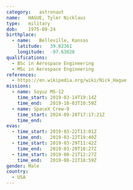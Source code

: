 ```yaml
---
category:	astronaut
name:	HAGUE, Tyler Nicklaus
type:	military
dob:	1975-09-24
birthplace:
  - name:	Belleville, Kansas
    latitude:	39.82361
    longitude:	-97.63028
qualifications:
  - BSc in Aerospace Engineering
  - MSc in Aerospace Engineering
references:
  - https://en.wikipedia.org/wiki/Nick_Hague
missions:
  - name: Soyuz MS-12
    time_start: 2019-03-14T19:14Z
    time_end:   2019-10-03T10:59Z
  - name: SpaceX Crew-9
    time_start: 2024-09-28T17:17:21Z
    time_end:
evas:
  - time_start: 2019-03-22T13:01Z
    time_end:   2019-03-22T19:40Z
  - time_start: 2019-03-29T11:42Z
    time_end:   2019-03-29T18:27Z
  - time_start: 2019-08-21T12:27Z
    time_end:   2019-08-21T18:59Z
gender:	Male
country:
  - USA
---
```

